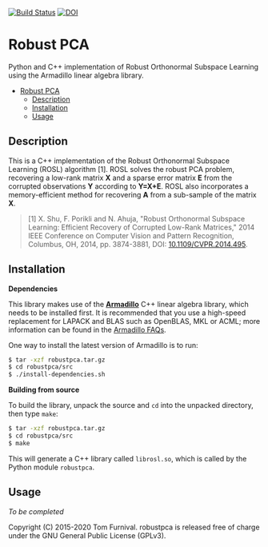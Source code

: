 
[![Build Status](https://travis-ci.org/tjof2/robustpca.svg?branch=master)](https://travis-ci.org/tjof2/robustpca)
[![DOI](https://zenodo.org/badge/46107795.svg)](https://zenodo.org/badge/latestdoi/46107795)

# Robust PCA
Python and C++ implementation of Robust Orthonormal Subspace Learning using the Armadillo linear algebra library.

- [Robust PCA](#robust-pca)
  - [Description](#description)
  - [Installation](#installation)
  - [Usage](#usage)

## Description

This is a C++ implementation of the Robust Orthonormal Subspace Learning (ROSL) algorithm [1]. ROSL solves the robust PCA problem, recovering a low-rank matrix **X** and a sparse error matrix **E** from the corrupted observations **Y** according to **Y=X+E**. ROSL also incorporates a memory-efficient method for recovering **A** from a sub-sample of the matrix **X**.

> [1] X. Shu, F. Porikli and N. Ahuja, "Robust Orthonormal Subspace Learning: Efficient Recovery of Corrupted Low-Rank Matrices," 2014 IEEE Conference on Computer Vision and Pattern Recognition, Columbus, OH, 2014, pp. 3874-3881, DOI: [10.1109/CVPR.2014.495](http://dx.doi.org/10.1109/CVPR.2014.495).

## Installation

**Dependencies**

This library makes use of the **[Armadillo](http://arma.sourceforge.net)** C++ linear algebra library,
which needs to be installed first. It is recommended that you use a high-speed replacement for
LAPACK and BLAS such as OpenBLAS, MKL or ACML; more information can be found in the [Armadillo
FAQs](http://arma.sourceforge.net/faq.html#dependencies).

One way to install the latest version of Armadillo is to run:

```bash
$ tar -xzf robustpca.tar.gz
$ cd robustpca/src
$ ./install-dependencies.sh
```

**Building from source**

To build the library, unpack the source and `cd` into the unpacked directory, then type `make`:

```bash
$ tar -xzf robustpca.tar.gz
$ cd robustpca/src
$ make
```

This will generate a C++ library called `librosl.so`, which is called by the Python module `robustpca`.

## Usage
_To be completed_

Copyright (C) 2015-2020 Tom Furnival. robustpca is released free of charge under the GNU General Public License (GPLv3).


